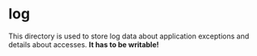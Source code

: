 # log
This directory is used to store log data about application exceptions and details about accesses. **It has to be writable!**